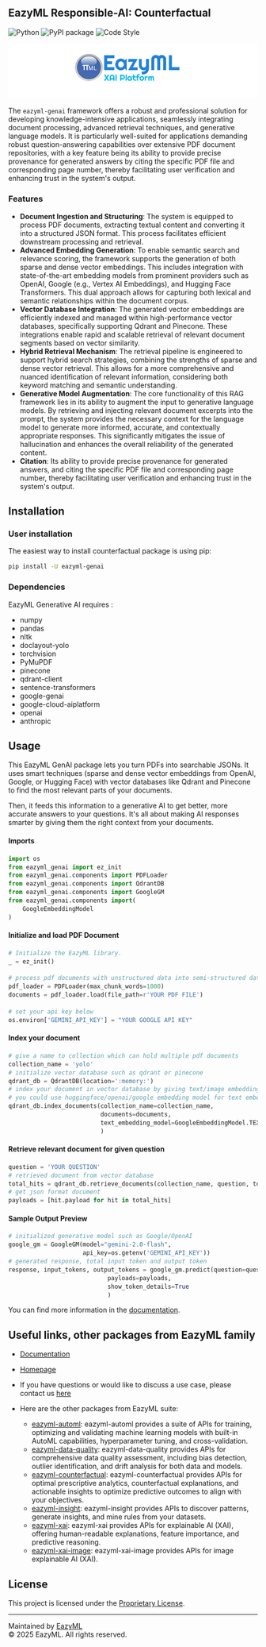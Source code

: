 ## EazyML Responsible-AI: Counterfactual
![Python](https://img.shields.io/badge/python-3.8%20%7C%203.9%20%7C%203.10%20%7C%203.11%20%7C%203.12-blue)  ![PyPI package](https://img.shields.io/badge/pypi%20package-0.2.35-brightgreen) ![Code Style](https://img.shields.io/badge/code%20style-black-black)

![EazyML](https://github.com/EazyML/eazyml-docs/raw/refs/heads/master/EazyML_logo.png)

The `eazyml-genai` framework offers a robust and professional solution for developing knowledge-intensive applications, seamlessly integrating document processing, advanced retrieval techniques, and generative language models. It is particularly well-suited for applications demanding robust question-answering capabilities over extensive PDF document repositories, with a key feature being its ability to provide precise provenance for generated answers by citing the specific PDF file and corresponding page number, thereby facilitating user verification and enhancing trust in the system's output.

### Features
- **Document Ingestion and Structuring**: The system is equipped to process PDF documents, extracting textual content and converting it into a structured JSON format. This process facilitates efficient downstream processing and retrieval.
- **Advanced Embedding Generation**: To enable semantic search and relevance scoring, the framework supports the generation of both sparse and dense vector embeddings. This includes integration with state-of-the-art embedding models from prominent providers such as OpenAI, Google (e.g., Vertex AI Embeddings), and Hugging Face Transformers. This dual approach allows for capturing both lexical and semantic relationships within the document corpus.
- **Vector Database Integration**: The generated vector embeddings are efficiently indexed and managed within high-performance vector databases, specifically supporting Qdrant and Pinecone. These integrations enable rapid and scalable retrieval of relevant document segments based on vector similarity.
- **Hybrid Retrieval Mechanism**: The retrieval pipeline is engineered to support hybrid search strategies, combining the strengths of sparse and dense vector retrieval. This allows for a more comprehensive and nuanced identification of relevant information, considering both keyword matching and semantic understanding.
- **Generative Model Augmentation**: The core functionality of this RAG framework lies in its ability to augment the input to generative language models. By retrieving and injecting relevant document excerpts into the prompt, the system provides the necessary context for the language model to generate more informed, accurate, and contextually appropriate responses. This significantly mitigates the issue of hallucination and enhances the overall reliability of the generated content.
- **Citation**: Its ability to provide precise provenance for generated answers, and citing the specific PDF file and corresponding page number, thereby facilitating user verification and enhancing trust in the system's output.



## Installation
### User installation
The easiest way to install counterfactual package is using pip:
```bash
pip install -U eazyml-genai
```
### Dependencies
EazyML Generative AI requires :
- numpy
- pandas
- nltk
- doclayout-yolo
- torchvision
- PyMuPDF
- pinecone
- qdrant-client
- sentence-transformers
- google-genai
- google-cloud-aiplatform
- openai
- anthropic

## Usage
This EazyML GenAI package lets you turn PDFs into searchable JSONs. It uses smart techniques (sparse and dense vector embeddings from OpenAI, Google, or Hugging Face) with vector databases like Qdrant and Pinecone to find the most relevant parts of your documents. 

Then, it feeds this information to a generative AI to get better, more accurate answers to your questions. It's all about making AI responses smarter by giving them the right context from your documents.

#### Imports
```python
import os
from eazyml_genai import ez_init
from eazyml_genai.components import PDFLoader
from eazyml_genai.components import QdrantDB
from eazyml_genai.components import GoogleGM
from eazyml_genai.components import(
    GoogleEmbeddingModel
)
```

#### Initialize and load PDF Document
```python
# Initialize the EazyML library.
_ = ez_init()

# process pdf documents with unstructured data into semi-structured data or in json format
pdf_loader = PDFLoader(max_chunk_words=1000)
documents = pdf_loader.load(file_path=r'YOUR PDF FILE')

# set your api key below
os.environ['GEMINI_API_KEY'] = "YOUR GOOGLE API KEY"
```

#### Index your document
```python
# give a name to collection which can hold multiple pdf documents
collection_name = 'yolo'
# initialize vector database such as qdrant or pinecone
qdrant_db = QdrantDB(location=':memory:')
# index your document in vector database by giving text/image embedding model
# you could use huggingface/openai/google embedding model for text embedding model
qdrant_db.index_documents(collection_name=collection_name,
                          documents=documents,
                          text_embedding_model=GoogleEmbeddingModel.TEXT_EMBEDDING_004,
                          )
```

#### Retrieve relevant document for given question
```python
question = 'YOUR QUESTION'
# retrieved document from vector database
total_hits = qdrant_db.retrieve_documents(collection_name, question, top_k=5)
# get json format document
payloads = [hit.payload for hit in total_hits]
```

#### Sample Output Preview
```python
# initialized generative model such as Google/OpenAI 
google_gm = GoogleGM(model="gemini-2.0-flash",
                     api_key=os.getenv('GEMINI_API_KEY'))
# generated response, total input token and output token
response, input_tokens, output_tokens = google_gm.predict(question=question,
                            payloads=payloads,
                            show_token_details=True
                            )
```


You can find more information in the [documentation](https://eazyml.readthedocs.io/en/latest/packages/eazyml_cf.html).

## Useful links, other packages from EazyML family
- [Documentation](https://docs.eazyml.com)
- [Homepage](https://eazyml.com)
- If you have questions or would like to discuss a use case, please contact us [here](https://eazyml.com/trust-in-ai)
- Here are the other packages from EazyML suite:

    - [eazyml-automl](https://pypi.org/project/eazyml-automl/): eazyml-automl provides a suite of APIs for training, optimizing and validating machine learning models with built-in AutoML capabilities, hyperparameter tuning, and cross-validation.
    - [eazyml-data-quality](https://pypi.org/project/eazyml-data-quality/): eazyml-data-quality provides APIs for comprehensive data quality assessment, including bias detection, outlier identification, and drift analysis for both data and models.
    - [eazyml-counterfactual](https://pypi.org/project/eazyml-counterfactual/): eazyml-counterfactual provides APIs for optimal prescriptive analytics, counterfactual explanations, and actionable insights to optimize predictive outcomes to align with your objectives.
    - [eazyml-insight](https://pypi.org/project/eazyml-insight/): eazyml-insight provides APIs to discover patterns, generate insights, and mine rules from your datasets.
    - [eazyml-xai](https://pypi.org/project/eazyml-xai/): eazyml-xai provides APIs for explainable AI (XAI), offering human-readable explanations, feature importance, and predictive reasoning.
    - [eazyml-xai-image](https://pypi.org/project/eazyml-xai-image/): eazyml-xai-image provides APIs for image explainable AI (XAI).

## License
This project is licensed under the [Proprietary License](https://github.com/EazyML/eazyml-docs/blob/master/LICENSE).

---

Maintained by [EazyML](https://eazyml.com)  
© 2025 EazyML. All rights reserved.
